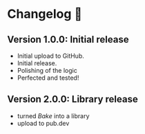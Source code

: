 # Changelog :scroll:

## Version 1.0.0: Initial release

- Initial upload to GitHub.
- Initial release.
- Polishing of the logic
- Perfected and tested!

## Version 2.0.0: Library release

- turned *Bake* into a library
- upload to pub.dev
